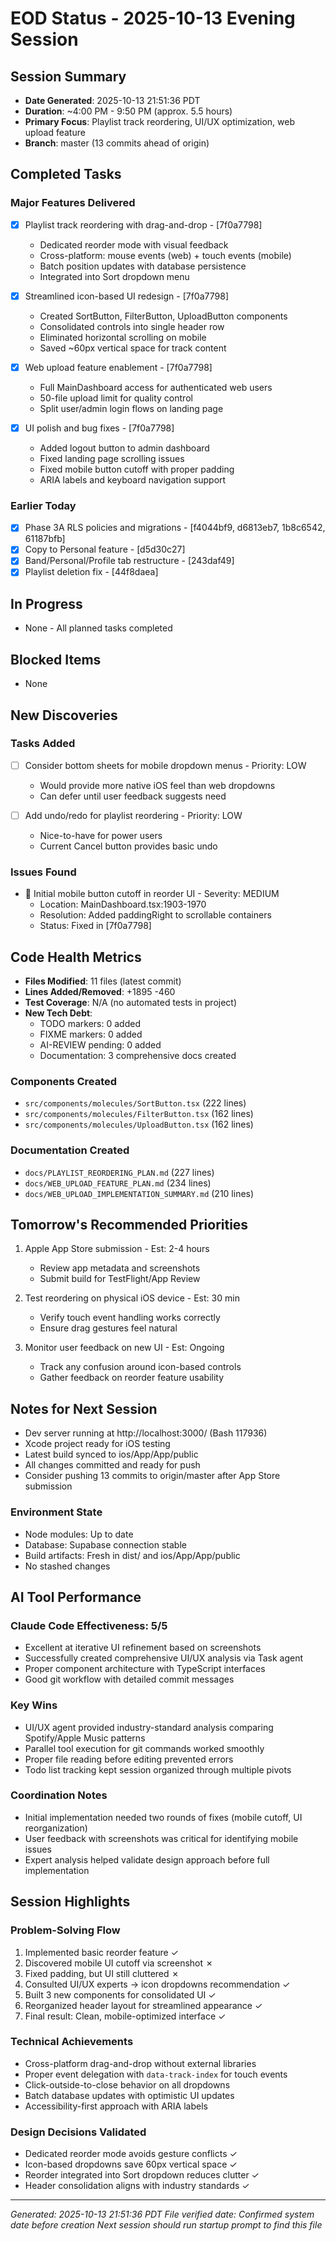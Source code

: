 # EOD Status - 2025-10-13 Evening Session

## Session Summary
- **Date Generated**: 2025-10-13 21:51:36 PDT
- **Duration**: ~4:00 PM - 9:50 PM (approx. 5.5 hours)
- **Primary Focus**: Playlist track reordering, UI/UX optimization, web upload feature
- **Branch**: master (13 commits ahead of origin)

## Completed Tasks

### Major Features Delivered
- [x] Playlist track reordering with drag-and-drop - [7f0a7798]
  - Dedicated reorder mode with visual feedback
  - Cross-platform: mouse events (web) + touch events (mobile)
  - Batch position updates with database persistence
  - Integrated into Sort dropdown menu

- [x] Streamlined icon-based UI redesign - [7f0a7798]
  - Created SortButton, FilterButton, UploadButton components
  - Consolidated controls into single header row
  - Eliminated horizontal scrolling on mobile
  - Saved ~60px vertical space for track content

- [x] Web upload feature enablement - [7f0a7798]
  - Full MainDashboard access for authenticated web users
  - 50-file upload limit for quality control
  - Split user/admin login flows on landing page

- [x] UI polish and bug fixes - [7f0a7798]
  - Added logout button to admin dashboard
  - Fixed landing page scrolling issues
  - Fixed mobile button cutoff with proper padding
  - ARIA labels and keyboard navigation support

### Earlier Today
- [x] Phase 3A RLS policies and migrations - [f4044bf9, d6813eb7, 1b8c6542, 61187bfb]
- [x] Copy to Personal feature - [d5d30c27]
- [x] Band/Personal/Profile tab restructure - [243daf49]
- [x] Playlist deletion fix - [44f8daea]

## In Progress
- None - All planned tasks completed

## Blocked Items
- None

## New Discoveries

### Tasks Added
- [ ] Consider bottom sheets for mobile dropdown menus - Priority: LOW
  - Would provide more native iOS feel than web dropdowns
  - Can defer until user feedback suggests need

- [ ] Add undo/redo for playlist reordering - Priority: LOW
  - Nice-to-have for power users
  - Current Cancel button provides basic undo

### Issues Found
- 🐛 Initial mobile button cutoff in reorder UI - Severity: MEDIUM
  - Location: MainDashboard.tsx:1903-1970
  - Resolution: Added paddingRight to scrollable containers
  - Status: Fixed in [7f0a7798]

## Code Health Metrics
- **Files Modified**: 11 files (latest commit)
- **Lines Added/Removed**: +1895 -460
- **Test Coverage**: N/A (no automated tests in project)
- **New Tech Debt**:
  - TODO markers: 0 added
  - FIXME markers: 0 added
  - AI-REVIEW pending: 0 added
  - Documentation: 3 comprehensive docs created

### Components Created
- `src/components/molecules/SortButton.tsx` (222 lines)
- `src/components/molecules/FilterButton.tsx` (162 lines)
- `src/components/molecules/UploadButton.tsx` (162 lines)

### Documentation Created
- `docs/PLAYLIST_REORDERING_PLAN.md` (227 lines)
- `docs/WEB_UPLOAD_FEATURE_PLAN.md` (234 lines)
- `docs/WEB_UPLOAD_IMPLEMENTATION_SUMMARY.md` (210 lines)

## Tomorrow's Recommended Priorities
1. Apple App Store submission - Est: 2-4 hours
   - Review app metadata and screenshots
   - Submit build for TestFlight/App Review

2. Test reordering on physical iOS device - Est: 30 min
   - Verify touch event handling works correctly
   - Ensure drag gestures feel natural

3. Monitor user feedback on new UI - Est: Ongoing
   - Track any confusion around icon-based controls
   - Gather feedback on reorder feature usability

## Notes for Next Session
- Dev server running at http://localhost:3000/ (Bash 117936)
- Xcode project ready for iOS testing
- Latest build synced to ios/App/App/public
- All changes committed and ready for push
- Consider pushing 13 commits to origin/master after App Store submission

### Environment State
- Node modules: Up to date
- Database: Supabase connection stable
- Build artifacts: Fresh in dist/ and ios/App/App/public
- No stashed changes

## AI Tool Performance

### Claude Code Effectiveness: 5/5
- Excellent at iterative UI refinement based on screenshots
- Successfully created comprehensive UI/UX analysis via Task agent
- Proper component architecture with TypeScript interfaces
- Good git workflow with detailed commit messages

### Key Wins
- UI/UX agent provided industry-standard analysis comparing Spotify/Apple Music patterns
- Parallel tool execution for git commands worked smoothly
- Proper file reading before editing prevented errors
- Todo list tracking kept session organized through multiple pivots

### Coordination Notes
- Initial implementation needed two rounds of fixes (mobile cutoff, UI reorganization)
- User feedback with screenshots was critical for identifying mobile issues
- Expert analysis helped validate design approach before full implementation

## Session Highlights

### Problem-Solving Flow
1. Implemented basic reorder feature ✓
2. Discovered mobile UI cutoff via screenshot ✗
3. Fixed padding, but UI still cluttered ✗
4. Consulted UI/UX experts → icon dropdowns recommendation ✓
5. Built 3 new components for consolidated UI ✓
6. Reorganized header layout for streamlined appearance ✓
7. Final result: Clean, mobile-optimized interface ✓

### Technical Achievements
- Cross-platform drag-and-drop without external libraries
- Proper event delegation with `data-track-index` for touch events
- Click-outside-to-close behavior on all dropdowns
- Batch database updates with optimistic UI updates
- Accessibility-first approach with ARIA labels

### Design Decisions Validated
- Dedicated reorder mode avoids gesture conflicts ✓
- Icon-based dropdowns save 60px vertical space ✓
- Reorder integrated into Sort dropdown reduces clutter ✓
- Header consolidation aligns with industry standards ✓

---
*Generated: 2025-10-13 21:51:36 PDT*
*File verified date: Confirmed system date before creation*
*Next session should run startup prompt to find this file*

